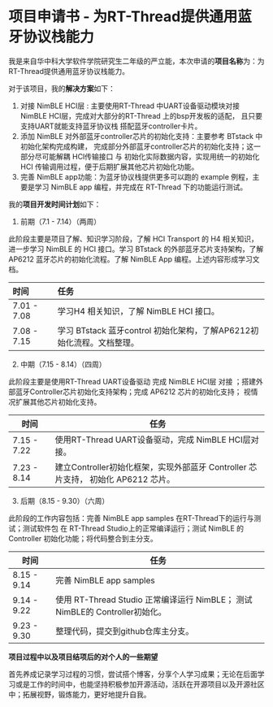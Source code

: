 # 项目申请书 - 为RT-Thread提供通用蓝牙协议栈能力

我是来自华中科大学软件学院研究生二年级的严立能，本次申请的**项目名称**为：为RT-Thread提供通用蓝牙协议栈能力。

对于该项目，我的**解决方案**如下：

1. 对接 NimBLE HCI层  :  主要使用RT-Thread 中UART设备驱动模块对接 NimBLE HCI层，完成对大部分的RT-Thread 上的bsp开发板的适配， 且只要支持UART就能支持蓝牙协议栈 搭配蓝牙controller卡片。
2. 添加 NimBLE 对外部蓝牙controller芯片的初始化支持：主要参考 BTstack 中初始化架构完成构建， 完成部分外部蓝牙controller芯片的初始化支持；这一部分尽可能解耦 HCI传输接口 与 初始化实际数据内容，实现用统一的初始化 HCI 传输调用过程，便于后期扩展其他芯片初始化功能。
3. 完善 NimBLE app功能：为蓝牙协议栈提供更多可以跑的 example 例程，主要是学习 NimBLE app 编程，并完成在 RT-Thread 下的功能运行测试。

我的**项目开发时间计划**如下：

1. 前期（7.1 - 7.14）（两周）

此阶段主要是项目了解、知识学习阶段，了解 HCI Transport 的 H4 相关知识，进一步学习 NimBLE 的 HCI 接口。学习 BTstack 的外部蓝牙芯片支持架构，了解 AP6212 蓝牙芯片的初始化流程。了解 NimBLE App 编程。上述内容形成学习文档。

| 时间        | 任务                                                         |
| :---------- | :----------------------------------------------------------- |
| 7.01 - 7.08 | 学习H4 相关知识，了解 NimBLE HCI 接口。                      |
| 7.08 - 7.15 | 学习 BTstack 蓝牙control 初始化架构，了解AP6212初始化流程。文档整理。 |

2. 中期（7.15 - 8.14）（四周）

此阶段主要是使用RT-Thread UART设备驱动 完成 NimBLE HCI层 对接 ；搭建外部蓝牙Controller芯片初始化支持架构；完成 AP6212 芯片的初始化支持； 视情况扩展其他芯片初始化支持。

| 时间        | 任务                                                         |
| ----------- | ------------------------------------------------------------ |
| 7.15 - 7.22 | 使用RT-Thread UART设备驱动，完成 NimBLE HCI层对接。          |
| 7.23 - 8.14 | 建立Controller初始化框架，实现外部蓝牙 Controller 芯片支持， 初始化 AP6212 芯片。 |

3. 后期（8.15 - 9.30）（六周）

此阶段的工作内容包括：完善 NimBLE app samples 在RT-Thread下的运行与测试；测试软件包 在 RT-Thread Studio上的正常编译运行；测试 NimBLE 的 Controller 初始化功能；将代码整合到主分支。

| 时间        | 任务                                                         |
| ----------- | ------------------------------------------------------------ |
| 8.15 - 9.14 | 完善 NimBLE app samples                                      |
| 9.14 - 9.22 | 使用 RT-Thread Studio 正常编译运行 NimBLE； 测试 NimBLE的 Controller初始化。 |
| 9.23 - 9.30 | 整理代码，提交到github仓库主分支。                           |



**项目过程中以及项目结项后的对个人的一些期望**

首先养成记录学习过程的习惯，尝试搭个博客，分享个人学习成果；无论在后面学习或是工作的时间中，也能坚持积极参加开源活动，活跃在开源项目以及开源社区中；拓展视野，锻炼能力，更好地提升自我。